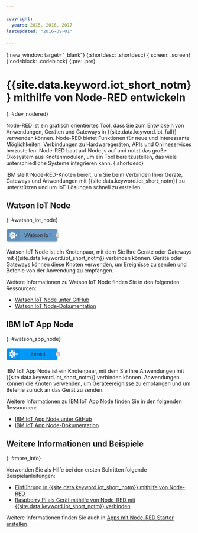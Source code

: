 ```yaml
---

copyright:
  years: 2015, 2016, 2017
lastupdated: "2016-09-01"

---
```


{:new_window: target="_blank"}
{:shortdesc: .shortdesc}
{:screen: .screen}
{:codeblock: .codeblock}
{:pre: .pre}

# {{site.data.keyword.iot_short_notm}} mithilfe von Node-RED entwickeln
{: #dev_nodered}

Node-RED ist ein grafisch orientiertes Tool, dass Sie zum Entwickeln von Anwendungen, Geräten und Gateways in {{site.data.keyword.iot_full}} verwenden können. Node-RED bietet Funktionen für neue und interessante Möglichkeiten, Verbindungen zu Hardwaregeräten, APIs und Onlineservices herzustellen. Node-RED baut auf Node.js auf und nutzt das große Ökosystem aus Knotenmodulen, um ein Tool bereitzustellen, das viele unterschiedliche Systeme integrieren kann.
{:shortdesc}

IBM stellt Node-RED-Knoten bereit, um Sie beim Verbinden Ihrer Geräte, Gateways und Anwendungen mit {{site.data.keyword.iot_short_notm}} zu unterstützen und um IoT-Lösungen schnell zu erstellen.


## Watson IoT Node   
{: #watson_iot_node}  

![Bild für Watson IoT Node](../images/node-red-watson.png "Bild für Watson IoT Node")


Watson IoT Node ist ein Knotenpaar, mit dem Sie Ihre Geräte oder Gateways mit {{site.data.keyword.iot_short_notm}} verbinden können. Geräte oder Gateways können diese Knoten verwenden, um Ereignisse zu senden und Befehle von der Anwendung zu empfangen.

Weitere Informationen zu Watson IoT Node finden Sie in den folgenden Ressourcen:

- [Watson IoT Node unter GitHub](https://github.com/ibm-watson-iot/iot-nodered/tree/master/node-red-contrib-ibm-watson-iot)
- [Watson IoT Node-Dokumentation](https://www.npmjs.com/package/node-red-contrib-ibm-watson-iot)


## IBM IoT App Node  
{: #watson_app_node}  


![Bild für IBM IoT App Node](../images/node-red-ibmiot.png "Bild für IBM IoT App Node")

IBM IoT App Node ist ein Knotenpaar, mit dem Sie Ihre Anwendungen mit {{site.data.keyword.iot_short_notm}} verbinden können. Anwendungen können die Knoten verwenden, um Geräteereignisse zu empfangen und um Befehle zurück an das Gerät zu senden.

Weitere Informationen zu IBM IoT App Node finden Sie in den folgenden Ressourcen:

- [IBM IoT App Node unter GitHub](https://github.com/ibm-watson-iot/iot-nodered/tree/master/node-red-contrib-scx-ibmiotapp)
- [IBM IoT App Node-Dokumentation](http://flows.nodered.org/node/node-red-contrib-scx-ibmiotapp)


## Weitere Informationen und Beispiele   
{: #more_info}


Verwenden Sie als Hilfe bei den ersten Schritten folgende Beispielanleitungen:
- [Einführung in {{site.data.keyword.iot_short_notm}} mithilfe von Node-RED](https://developer.ibm.com/recipes/tutorials/getting-started-with-watson-iot-platform-using-node-red/)
- [Raspberry Pi als Gerät mithilfe von Node-RED mit {{site.data.keyword.iot_short_notm}} verbinden](https://developer.ibm.com/recipes/tutorials/deploy-watson-iot-node-on-raspberry-pi/)

Weitere Informationen finden Sie auch in [Apps mit Node-RED Starter erstellen](https://console.ng.bluemix.net/docs/starters/Node-RED/nodered.html#nodered).
